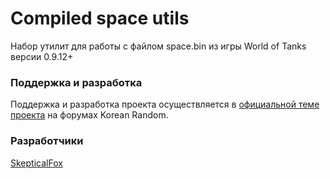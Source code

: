 # Compiled space utils #

Набор утилит для работы с файлом space.bin из игры World of Tanks версии 0.9.12+

### Поддержка и разработка ###

Поддержка и разработка проекта осуществляется в [официальной теме проекта](http://www.koreanrandom.com/forum/topic/29351-/) на форумах Korean Random.

### Разработчики ###
[SkepticalFox](http://www.koreanrandom.com/forum/user/16296-skepticalfox/)
